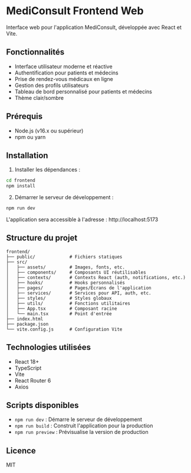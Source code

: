 # MediConsult Frontend Web

Interface web pour l'application MediConsult, développée avec React et Vite.

## Fonctionnalités

- Interface utilisateur moderne et réactive
- Authentification pour patients et médecins
- Prise de rendez-vous médicaux en ligne
- Gestion des profils utilisateurs
- Tableau de bord personnalisé pour patients et médecins
- Thème clair/sombre

## Prérequis

- Node.js (v16.x ou supérieur)
- npm ou yarn

## Installation

1. Installer les dépendances :

```bash
cd frontend
npm install
```

2. Démarrer le serveur de développement :

```bash
npm run dev
```

L'application sera accessible à l'adresse : http://localhost:5173

## Structure du projet

```
frontend/
├── public/             # Fichiers statiques
├── src/
│   ├── assets/         # Images, fonts, etc.
│   ├── components/     # Composants UI réutilisables
│   ├── contexts/       # Contexts React (auth, notifications, etc.)
│   ├── hooks/          # Hooks personnalisés
│   ├── pages/          # Pages/Écrans de l'application
│   ├── services/       # Services pour API, auth, etc.
│   ├── styles/         # Styles globaux
│   ├── utils/          # Fonctions utilitaires
│   ├── App.tsx         # Composant racine
│   └── main.tsx        # Point d'entrée
├── index.html
├── package.json
└── vite.config.js      # Configuration Vite
```

## Technologies utilisées

- React 18+
- TypeScript
- Vite
- React Router 6
- Axios

## Scripts disponibles

- `npm run dev` : Démarre le serveur de développement
- `npm run build` : Construit l'application pour la production
- `npm run preview` : Prévisualise la version de production

## Licence

MIT
